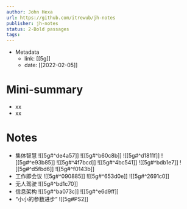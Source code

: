 ```yaml
---
author: John Hexa
url: https://github.com/itrewub/jh-notes
publisher: jh-notes
status: 2-Bold passages
tags: 
---
```

- Metadata
	- link: [[5g]]
	- date: [[2022-02-05]]
# Mini-summary
- xx
- xx
# Notes
- 集体智慧
![[5g#^de4a57]]
![[5g#^b60c8b]]
![[5g#^d1811f]]
![[5g#^e93b85]]
![[5g#^4f7bcd]]
![[5g#^4bc541]]
![[5g#^bdb1e7]]
![[5g#^d5fbd6]]
![[5g#^f0143b]]
- 工作即会议
![[5g#^090885]]
![[5g#^653d0e]]
![[5g#^2691c0]]
- 无人驾驶
![[5g#^bd1c70]]
- 信息架构
![[5g#^ba073c]]
![[5g#^e6d9ff]]
- “小小的参数进步”
![[5g#PS2]]